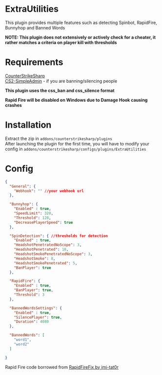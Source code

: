 
# ExtraUtilities

This plugin provides multiple features such as detecting Spinbot, RapidFire, Bunnyhop and Banned Words

**NOTE: This plugin does not extensively or actively check for a cheater, it rather matches a criteria on player kill with thresholds**

# Requirements

[CounterStrikeSharp](https://github.com/roflmuffin/CounterStrikeSharp)\
[CS2-SimpleAdmin](https://github.com/daffyyyy/CS2-SimpleAdmin) - if you are banning/silencing people

**This plugin uses the css_ban and css_silence format**

**Rapid Fire will be disabled on Windows due to Damage Hook causing crashes**

# Installation

Extract the zip in ```addons/counterstrikesharp/plugins```\
After launching the plugin for the first time, you will have to modify your config in ```addons/counterstrikesharp/configs/plugins/ExtraUtilities```

# Config

```json
{
  "General": {
    "Webhook": "" //your webhook url
  },

  "Bunnyhop": {
    "Enabled" : true,
    "SpeedLimit": 320,
    "Threshold": 128,
    "DecreasePlayerSpeed": true
  },

  "SpinDetection": { //thresholds for detection
    "Enabled" : true,
    "HeadshotPenetratedNoScope": 3,
    "HeadshotPenetrated": 10,
    "HeadshotSmokePenetratedNoScope": 3,
    "HeadshotSmoke": 8,
    "HeadshotSmokePenetrated": 5,
    "BanPlayer": true
  },

  "RapidFire": {
    "Enabled" : true,
    "BanPlayer": true,
    "Threshold": 3
  },

  "BannedWordsSettings": {
    "Enabled" : true,
    "SilencePlayer": true,
    "Duration": 4080
  },

  "BannedWords": [
    "word1",
    "word2"
  ]

}
```

Rapid Fire code borrowed from [RapidFireFix by imi-tat0r](https://github.com/HvH-gg/RapidFireFix/)




